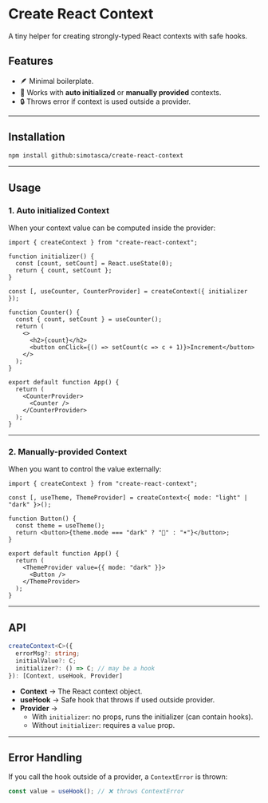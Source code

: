 # Create React Context

A tiny helper for creating strongly-typed React contexts with safe hooks.

## Features
- 🪶 Minimal boilerplate.
- 🎯 Works with **auto initialized** or **manually provided** contexts.  
- 🔒 Throws error if context is used outside a provider.  

---

## Installation
```bash
npm install github:simotasca/create-react-context
```

---

## Usage

### 1. Auto initialized Context

When your context value can be computed inside the provider:

```tsx
import { createContext } from "create-react-context";

function initializer() {
  const [count, setCount] = React.useState(0);
  return { count, setCount };
}

const [, useCounter, CounterProvider] = createContext({ initializer });

function Counter() {
  const { count, setCount } = useCounter();
  return (
    <>
      <h2>{count}</h2>
      <button onClick={() => setCount(c => c + 1)}>Increment</button>
    </>
  );
}

export default function App() {
  return (
    <CounterProvider>
      <Counter />
    </CounterProvider>
  );
}
```

---

### 2. Manually-provided Context

When you want to control the value externally:

```tsx
import { createContext } from "create-react-context";

const [, useTheme, ThemeProvider] = createContext<{ mode: "light" | "dark" }>();

function Button() {
  const theme = useTheme();
  return <button>{theme.mode === "dark" ? "🌙" : "☀️"}</button>;
}

export default function App() {
  return (
    <ThemeProvider value={{ mode: "dark" }}>
      <Button />
    </ThemeProvider>
  );
}
```

---

## API

```ts
createContext<C>({
  errorMsg?: string;
  initialValue?: C;
  initializer?: () => C; // may be a hook
}): [Context, useHook, Provider]
```

* **Context** → The React context object.
* **useHook** → Safe hook that throws if used outside provider.
* **Provider** → 
  * With `initializer`: no props, runs the initializer (can contain hooks).
  * Without `initializer`: requires a `value` prop.

---

## Error Handling

If you call the hook outside of a provider, a `ContextError` is thrown:

```ts
const value = useHook(); // ❌ throws ContextError
```
